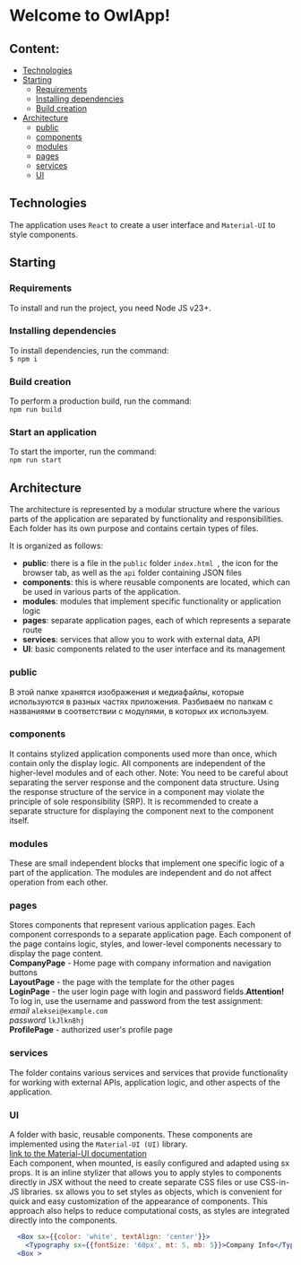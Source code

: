 # Welcome to OwlApp!

## Content:
- [Technologies](#technologies)
- [Starting](#starting)
    - [Requirements](#requirements)
    - [Installing dependencies](#installing-dependencies)
    - [Build creation](#build-creation)
- [Architecture](#architecture)
    - [public](#public)
    - [components](#components)
    - [modules](#modules)
    - [pages](#pages)
    - [services](#services)
    - [UI](#ui)



<a name="technologies"></a>
## Technologies
The application uses `React` to create a user interface and `Material-UI` to style components.  
<a name="starting"></a>
## Starting
<a name="requirements"></a>
### Requirements
To install and run the project, you need Node JS v23+.
<a name="installing-dependencies"></a>
### Installing dependencies
To install dependencies, run the command:    
`$ npm i`
<a name="build-creation"></a>
### Build creation
To perform a production build, run the command:  
`npm run build`
<a name="start-an-application"></a>
### Start an application
To start the importer, run the command:  
`npm run start`
<a name="start-lint"></a>

<a name="architecture"></a>
## Architecture
The architecture is represented by a modular structure where the various parts of the application are separated by functionality and responsibilities. Each folder has its own purpose and contains certain types of files.

It is organized as follows:  
- **public**: there is a file in the `public` folder `index.html `, the icon for the browser tab, as well as the `api` folder containing JSON files
- **components**: this is where reusable components are located,
  which can be used in various parts of the application.
- **modules**: modules that implement specific functionality or application logic
- **pages**: separate application pages, each of which represents a separate route
- **services**: services that allow you to work with external data, API
- **UI**: basic components related to the user interface and its management
  <a name="assets"></a>
### public
В этой папке хранятся изображения и медиафайлы, которые используются в разных частях приложения.
Разбиваем по папкам с названиями в соответствии с модулями, в которых их используем.
<a name="components"></a>
### components
It contains stylized application components used more than once, which contain only the display logic. All components are independent of the higher-level modules and of each other.
Note: You need to be careful about separating the server response and the component data structure. Using the response structure of the service in a component may violate the principle of sole responsibility (SRP). It is recommended to create a separate structure for displaying the component next to the component itself.

<a name="modules"></a>
### modules
These are small independent blocks that implement one specific logic of a part of the application. The modules are independent and do not affect operation from each other.  
<a name="pages"></a>
### pages
Stores components that represent various application pages. Each component corresponds to a separate application page. Each component of the page contains logic, styles, and lower-level components necessary to display the page content.  
**CompanyPage** - Home page with company information and navigation buttons  
**LayoutPage** - the page with the template for the other pages  
**LoginPage** - the user login page with login and password fields.**Attention!** To log in, use the username and password from the test assignment:  
*email* `aleksei@example.com`  
*password* `lkJlkn8hj`  
**ProfilePage** - authorized user's profile page 
<a name="services"></a>
### services
The folder contains various services and services that provide functionality for working with external APIs,
application logic, and other aspects of the application.

<a name="ui"></a>
### UI
A folder with basic, reusable components.
These components are implemented using the `Material-UI (UI)` library.  
[link to the Material-UI documentation](https://mui.com/material-ui/getting-started/)  
Each component, when mounted, is easily configured and adapted using sx props. It is an inline stylizer that allows you to apply styles to components directly in JSX without the need to create separate CSS files or use CSS-in-JS libraries. sx allows you to set styles as objects, which is convenient for quick and easy customization of the appearance of components. This approach also helps to reduce computational costs, as styles are integrated directly into the components.  
```jsx
  <Box sx={{color: 'white', textAlign: 'center'}}>
    <Typography sx={{fontSize: '60px', mt: 5, mb: 5}}>Company Info</Typography>
  <Box >
```
